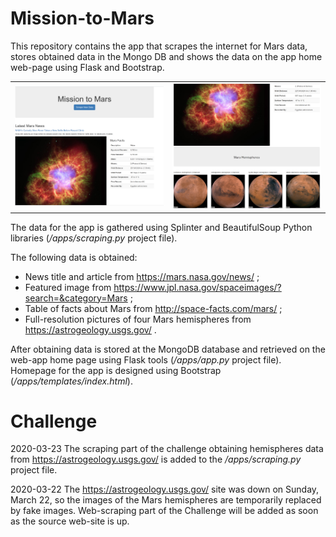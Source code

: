 # Mission-to-Mars
This repository contains the app that scrapes the internet for Mars data, stores obtained data in the Mongo DB and shows the data on the app home web-page using Flask and Bootstrap.

<table>
  <tr>
    <td><img src = "/apps/templates/web-app-1.png">
    <td><img src = "/apps/templates/web-app-2.png">
  </tr>
</table>

The data for the app is gathered using Splinter and BeautifulSoup Python libraries (<i>/apps/scraping.py</i> project file).

The following data is obtained:
- News title and article from https://mars.nasa.gov/news/ ;
- Featured image from https://www.jpl.nasa.gov/spaceimages/?search=&category=Mars ;
- Table of facts about Mars from http://space-facts.com/mars/ ;
- Full-resolution pictures of four Mars hemispheres from https://astrogeology.usgs.gov/ .

After obtaining data is stored at the MongoDB database and retrieved on the web-app home page using Flask tools (<i>/apps/app.py</i> 
project file).
Homepage for the app is designed using Bootstrap (<i>/apps/templates/index.html</i>).

# Challenge
2020-03-23 The scraping part of the challenge obtaining hemispheres data from https://astrogeology.usgs.gov/ is added to the <i>/apps/scraping.py</i> project file.

2020-03-22 The https://astrogeology.usgs.gov/ site was down on Sunday, March 22, so the images of the Mars hemispheres are temporarily replaced by fake images. Web-scraping part of the Challenge will be added as soon as the source web-site is up. 
